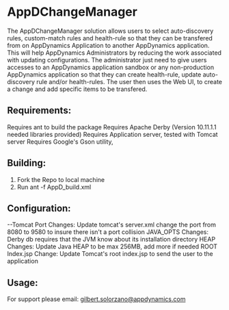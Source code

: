 AppDChangeManager
===========

The AppDChangeManager solution allows users to select auto-discovery rules, custom-match
rules and health-rule so that they can be transfered from on AppDynamics Application to
another AppDynamics application. This will help AppDynamics Administrators by reducing
the work associated with updating configurations. The administrator just need to give
users accesses to an AppDynamics application sandbox or any non-production AppDynamics
application so that they can create health-rule, update auto-discovery rule and/or
health-rules. The user then uses the Web UI, to create a change and add specific items
to be transfered.

Requirements:
------------
Requires ant to build the package
Requires Apache Derby (Version 10.11.1.1 needed libraries provided)
Requires Application server, tested with Tomcat server
Requires Google's Gson utility, 

Building:
--------
1. Fork the Repo to local machine
2. Run ant -f AppD_build.xml

Configuration:
-------------
--Tomcat
    Port Changes: Update tomcat's server.xml change the port from 8080 to 9580 to insure
	there isn't a port collision
    JAVA_OPTS Changes: Derby db requires that the JVM know about its installation directory
    HEAP Changes: Update Java HEAP to be max 256MB, add more if needed
    ROOT Index.jsp Change: Update Tomcat's root index.jsp to send the user to the application 

Usage:
-----



For support please email: gilbert.solorzano@appdynamics.com
